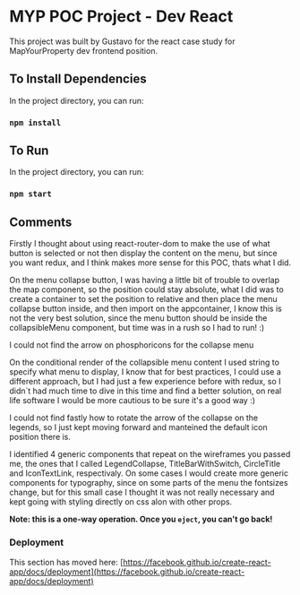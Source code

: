 # MYP POC Project - Dev React

This project was built by Gustavo for the react case study for MapYourProperty dev frontend position.

## To Install Dependencies

In the project directory, you can run:

### `npm install`

## To Run

In the project directory, you can run:

### `npm start`

## Comments

Firstly I thought about using react-router-dom to make the use of what button is selected or not then display the content on the menu, but since you want redux, and I think makes more sense for this POC, thats what I did.

On the menu collapse button, I was having a little bit of trouble to overlap the map component, so the position could stay absolute, what I did was to create a container to set the position to relative and then place the menu collapse button inside, and then import on the appcontainer, I know this is not the very best solution, since the menu button should be inside the collapsibleMenu component, but time was in a rush so I had to run! :)

I could not find the arrow on phosphoricons for the collapse menu

On the conditional render of the collapsible menu content I used string to specify what menu to display, I know that for best practices, I could use a different approach, but I had just a few experience before with redux, so I didn`t had much time to dive in this time and find a better solution, on real life software I would be more cautious to be sure it's a good way :)

I could not find fastly how to rotate the arrow of the collapse on the legends, so I just kept moving forward and manteined the default icon position there is.

I identified 4 generic components that repeat on the wireframes you passed me, the ones that I called LegendCollapse, TitleBarWithSwitch, CircleTitle and IconTextLink, respectivaly. On some cases I would create more generic components for typography, since on some parts of the menu the fontsizes change, but for this small case I thought it was not really necessary and kept going with styling directly on css alon with other props.

**Note: this is a one-way operation. Once you `eject`, you can't go back!**

### Deployment

This section has moved here: [https://facebook.github.io/create-react-app/docs/deployment](https://facebook.github.io/create-react-app/docs/deployment)
